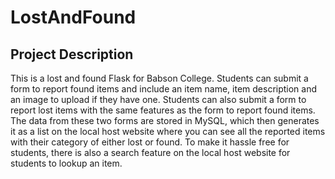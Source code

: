 # LostAndFound

## Project Description

This is a lost and found Flask for Babson College. Students can submit a form to report found items and include an item name, item description and an image to upload if they have one. Students can also submit a form to report lost items with the same features as the form to report found items. The data from these two forms are stored in MySQL, which then generates it as a list on the local host website where you can see all the reported items with their category of either lost or found. To make it hassle free for students, there is also a search feature on the local host website for students to lookup an item. 